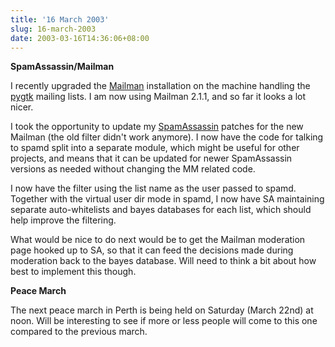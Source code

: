 ```yaml
---
title: '16 March 2003'
slug: 16-march-2003
date: 2003-03-16T14:36:06+08:00
---
```


**SpamAssassin/Mailman**

I recently upgraded the [Mailman](http://www.list.org/) installation on
the machine handling the
[pygtk](/software/pygtk/index.md) mailing lists. I
am now using Mailman 2.1.1, and so far it looks a lot nicer.

I took the opportunity to update my
[SpamAssassin](http://www.spamassassin.org/) patches for the new Mailman
(the old filter didn\'t work anymore). I now have the code for talking
to spamd split into a separate module, which might be useful for other
projects, and means that it can be updated for newer SpamAssassin
versions as needed without changing the MM related code.

I now have the filter using the list name as the user passed to spamd.
Together with the virtual user dir mode in spamd, I now have SA
maintaining separate auto-whitelists and bayes databases for each list,
which should help improve the filtering.

What would be nice to do next would be to get the Mailman moderation
page hooked up to SA, so that it can feed the decisions made during
moderation back to the bayes database. Will need to think a bit about
how best to implement this though.

**Peace March**

The next peace march in Perth is being held on Saturday (March 22nd) at
noon. Will be interesting to see if more or less people will come to
this one compared to the previous march.
